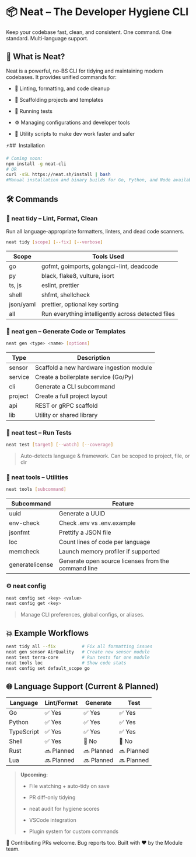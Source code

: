 # 📦 Neat – The Developer Hygiene CLI
Keep your codebase fast, clean, and consistent.
One command. One standard. Multi-language support.

## 🚀 What is Neat?
Neat is a powerful, no-BS CLI for tidying and maintaining modern codebases. It provides unified commands for:

* 🧹 Linting, formatting, and code cleanup

* 🧱 Scaffolding projects and templates

* 🧪 Running tests

* ⚙️ Managing configurations and developer tools

* 🧰 Utility scripts to make dev work faster and safer


⚡## ️ Installation
```bash
# Coming soon:
npm install -g neat-cli
# OR
curl -sSL https://neat.sh/install | bash
#Manual installation and binary builds for Go, Python, and Node available soon.
```

## 🛠 Commands
### 🔧 neat tidy – Lint, Format, Clean
Run all language-appropriate formatters, linters, and dead code scanners.

```bash
neat tidy [scope] [--fix] [--verbose]
```
| Scope     | 	Tools Used                                         |
|-----------|-----------------------------------------------------|
| go	       | gofmt, goimports, golangci-lint, deadcode           |
| py	       | black, flake8, vulture, isort                       |
| ts, js	   | eslint, prettier                                    |
| shell	    | shfmt, shellcheck                                   |
| json/yaml | 	prettier, optional key sorting                     |
| all       | 	Run everything intelligently across detected files |

### 🧱 neat gen – Generate Code or Templates
```bash
neat gen <type> <name> [options]
```
| Type     | 	Description                             |
|----------|------------------------------------------|
| sensor	  | Scaffold a new hardware ingestion module |
| service	 | Create a boilerplate service (Go/Py)     |
| cli      | 	Generate a CLI subcommand               |
| project  | 	Create a full project layout            |
| api	     | REST or gRPC scaffold                    |
| lib	     | Utility or shared library                |

### 🧪 neat test – Run Tests
```bash
neat test [target] [--watch] [--coverage]
```
>Auto-detects language & framework.
>Can be scoped to project, file, or dir

### 🧰 neat tools – Utilities
```bash
neat tools [subcommand]
```
| Subcommand      | Feature                                             |
|-----------------|-----------------------------------------------------|
| uuid            | Generate a UUID                                     | 
| env-check       | Check .env vs .env.example                          | 
| jsonfmt         | Prettify a JSON file                                | 
| loc             | Count lines of code per language                    | 
| memcheck        | Launch memory profiler if supported                 | 
| generatelicense | Generate open source licenses from the command line |

### ⚙️ neat config
```bash
neat config set <key> <value>
neat config get <key>
```
>Manage CLI preferences, global configs, or aliases.

## 💥 Example Workflows
```bash
neat tidy all --fix          # Fix all formatting issues
neat gen sensor AirQuality   # Create new sensor module
neat test terra-core         # Run tests for one module
neat tools loc               # Show code stats
neat config set default_scope go
```

## 🌐 Language Support (Current & Planned)
| Language   | 	Lint/Format | 	Generate	 | Test       |
|------------|--------------|------------|------------|
| Go	        | ✅ Yes        | 	✅ Yes     | 	✅ Yes     |
| Python     | 	✅ Yes	      | ✅ Yes	     | ✅ Yes      |
| TypeScript | 	✅ Yes       | 	✅ Yes     | 	✅ Yes     |
| Shell	     | ✅ Yes        | 	🚫 No	    | 🚫 No      |
| Rust	      | 🔜 Planned	  | 🔜	Planned | 🔜 Planned |
| Lua	       | 🔜 Planned	  | 🔜	Planned | 🔜 Planned |


>**Upcoming:**
>* File watching + auto-tidy on save
>
>* PR diff-only tidying
>
>* neat audit for hygiene scores
>
>* VSCode integration
>
>* Plugin system for custom commands


🙌 Contributing
PRs welcome. Bug reports too. Built with ❤️ by the Module team.